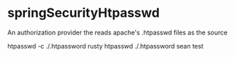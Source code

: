 springSecurityHtpasswd
======================

An authorization provider the reads apache's .htpasswd files as the source

htpasswd -c ./.htpassword rusty 
htpasswd ./.htpassword sean test
